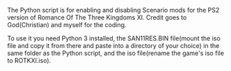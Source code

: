 The Python script is for enabling and disabling Scenario mods for the PS2 version of Romance Of The Three Kingdoms XI. Credit goes to God(Christian) and myself for the coding.

To use it you need Python 3 installed, the SAN11RES.BIN file(mount the iso file and copy it from there and paste into a directory of your choice) in the same folder as the Python script, and the iso file(rename the game's iso file to ROTKXI.iso).

